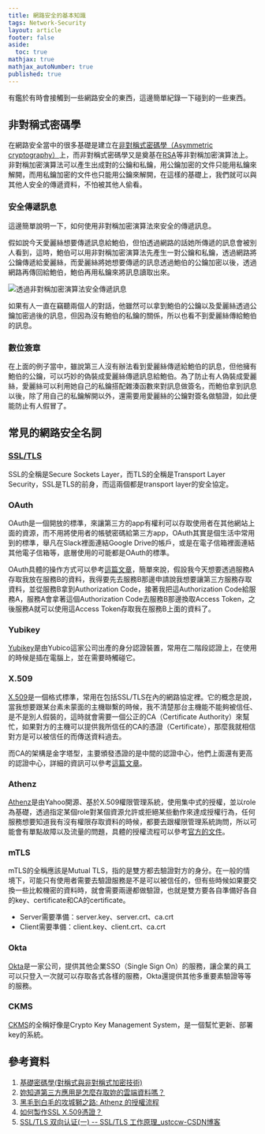 ```yaml
---
title: 網路安全的基本知識
tags: Network-Security
layout: article
footer: false
aside:
  toc: true
mathjax: true
mathjax_autoNumber: true
published: true
---
```


有鑑於有時會接觸到一些網路安全的東西，這邊簡單紀錄一下碰到的一些東西。

<!--more-->

## 非對稱式密碼學

在網路安全當中的很多基礎是建立在[非對稱式密碼學（Asymmetric cryptography）](https://zh.wikipedia.org/wiki/%E5%85%AC%E5%BC%80%E5%AF%86%E9%92%A5%E5%8A%A0%E5%AF%86)上，而非對稱式密碼學又是奠基在[RSA](https://zh.wikipedia.org/wiki/RSA%E5%8A%A0%E5%AF%86%E6%BC%94%E7%AE%97%E6%B3%95)等非對稱加密演算法上。非對稱加密演算法可以產生出成對的公鑰和私鑰，用公鑰加密的文件只能用私鑰來解開，而用私鑰加密的文件也只能用公鑰來解開，在這樣的基礎上，我們就可以與其他人安全的傳遞資料，不怕被其他人偷看。

### 安全傳遞訊息

這邊簡單說明一下，如何使用非對稱加密演算法來安全的傳遞訊息。

假如說今天愛麗絲想要傳遞訊息給鮑伯，但怕透過網路的話她所傳遞的訊息會被別人看到，這時，鮑伯可以用非對稱加密演算法先產生一對公鑰和私鑰，透過網路將公鑰傳遞給愛麗絲，而愛麗絲將她想要傳遞的訊息透過鮑伯的公鑰加密以後，透過網路再傳回給鮑伯，鮑伯再用私鑰來將訊息讀取出來。

![透過非對稱加密演算法安全傳遞訊息](https://upload.wikimedia.org/wikipedia/commons/thumb/0/03/Public_key_encryption_alice_to_bob.svg/langzh-500px-Public_key_encryption_alice_to_bob.svg.png)

如果有人一直在竊聽兩個人的對話，他雖然可以拿到鮑伯的公鑰以及愛麗絲透過公鑰加密過後的訊息，但因為沒有鮑伯的私鑰的關係，所以也看不到愛麗絲傳給鮑伯的訊息。

### 數位簽章

在上面的例子當中，雖說第三人沒有辦法看到愛麗絲傳遞給鮑伯的訊息，但他擁有鮑伯的公鑰，可以巧妙的偽裝成愛麗絲傳遞訊息給鮑伯。為了防止有人偽裝成愛麗絲，愛麗絲可以利用她自己的私鑰搭配雜湊函數來對訊息做簽名，而鮑伯拿到訊息以後，除了用自己的私鑰解開以外，還需要用愛麗絲的公鑰對簽名做驗證，如此便能防止有人假冒了。

## 常見的網路安全名詞

### [SSL/TLS](https://zh.wikipedia.org/wiki/%E5%82%B3%E8%BC%B8%E5%B1%A4%E5%AE%89%E5%85%A8%E6%80%A7%E5%8D%94%E5%AE%9A)

SSL的全稱是Secure Sockets Layer，而TLS的全稱是Transport Layer Security，SSL是TLS的前身，而這兩個都是transport layer的安全協定。

### OAuth

OAuth是一個開放的標準，來讓第三方的app有權利可以存取使用者在其他網站上面的資源，而不用將使用者的帳號密碼給第三方app，OAuth其實是個生活中常用到的標準，舉凡在Slack裡面連結Google Drive的帳戶，或是在電子信箱裡面連結其他電子信箱等，底層使用的可能都是OAuth的標準。

OAuth具體的操作方式可以參考[這篇文章](https://petertc.medium.com/oauth-2-0-196a5550b668)，簡單來說，假設我今天想要透過服務A存取我放在服務B的資料，我得要先去服務B那邊申請說我想要讓第三方服務存取資料，並從服務B拿到Authorization Code，接著我把這Authorization Code給服務A，服務A會拿著這個Authorization Code去服務B那邊換取Access Token，之後服務A就可以使用這Access Token存取我在服務B上面的資料了。

### Yubikey

[Yubikey](https://zh.wikipedia.org/wiki/YubiKey)是由Yubico這家公司出產的身分認證裝置，常用在二階段認證上，在使用的時候是插在電腦上，並在需要時觸碰它。

### X.509

[X.509](https://zh.wikipedia.org/wiki/X.509)是一個格式標準，常用在包括SSL/TLS在內的網路協定裡。它的概念是說，當我想要跟某台素未蒙面的主機聯繫的時候，我不清楚那台主機能不能夠被信任、是不是別人假裝的，這時就會需要一個公正的CA（Certificate Authority）來幫忙，如果對方的主機可以提供我所信任的CA的憑證（Certificate），那麼我就相信對方是可以被信任的而傳送資料過去。

而CA的架構是金字塔型，主要頒發憑證的是中間的認證中心，他們上面還有更高的認證中心，詳細的資訊可以參考[這篇文章](https://www.imacat.idv.tw/tech/sslcerts.html.zh-tw#sslx509)。

### Athenz

[Athenz](https://github.com/yahoo/athenz)是由Yahoo開源、基於X.509權限管理系統，使用集中式的授權，並以role為基礎，透過指定某個role對某個資源允許或拒絕某些動作來達成授權行為，任何服務想要知道我有沒有權限存取資料的時候，都要去跟權限管理系統詢問，所以可能會有單點故障以及流量的問題，具體的授權流程可以參考[官方的文件](https://github.com/yahoo/athenz/blob/master/docs/auth_flow.md)。

### mTLS

mTLS的全稱應該是Mutual TLS，指的是雙方都去驗證對方的身分。在一般的情境下，可能只有使用者需要去驗證服務是不是可以被信任的，但有些時候如果要交換一些比較機密的資料時，就會需要兩邊都做驗證，也就是雙方要各自準備好各自的key、certificate和CA的certificate。

* Server需要準備：server.key、server.crt、ca.crt
* Client需要準備：client.key、client.crt、ca.crt

### Okta

[Okta](https://en.wikipedia.org/wiki/Okta_(identity_management))是一家公司，提供其他企業SSO（Single Sign On）的服務，讓企業的員工可以只登入一次就可以存取各式各樣的服務，Okta還提供其他多重要素驗證等等的服務。

### CKMS

[CKMS](https://www.cryptomathic.com/products/key-management/crypto-key-management-system)的全稱好像是Crypto Key Management System，是一個幫忙更新、部署key的系統。

## 參考資料

1. [基礎密碼學(對稱式與非對稱式加密技術)](https://medium.com/@RiverChan/%E5%9F%BA%E7%A4%8E%E5%AF%86%E7%A2%BC%E5%AD%B8-%E5%B0%8D%E7%A8%B1%E5%BC%8F%E8%88%87%E9%9D%9E%E5%B0%8D%E7%A8%B1%E5%BC%8F%E5%8A%A0%E5%AF%86%E6%8A%80%E8%A1%93-de25fd5fa537)
2. [妳知道第三方應用是怎麼存取妳的雲端資料嗎？](https://petertc.medium.com/oauth-2-0-196a5550b668)
3. [黑毛到白毛的攻城獅之路: Athenz 的授權流程](https://jimwayne.blogspot.com/2019/04/athenz.html)
4. [如何製作SSL X.509憑證？](https://www.imacat.idv.tw/tech/sslcerts.html.zh-tw#sslx509)
5. [SSL/TLS 双向认证(一) -- SSL/TLS 工作原理_ustccw-CSDN博客](https://blog.csdn.net/ustccw/article/details/76691248)



